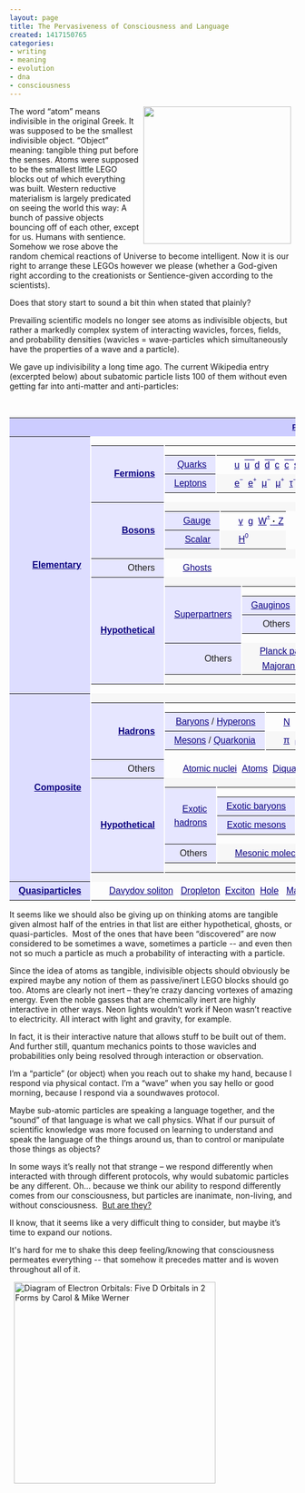 ```yaml
---
layout: page
title: The Pervasiveness of Consciousness and Language
created: 1417150765
categories:
- writing
- meaning
- evolution
- dna
- consciousness
---
```

<p><img alt="" src="http://www.artbrock.com/sites/artbrock.com/files/Conscious_Atoms.jpg" style="width: 260px; height: 242px; margin-left: 8px; margin-right: 8px; float: right;">The word “atom” means indivisible in the original Greek. It was supposed to be the smallest indivisible object. “Object” meaning: tangible thing put before the senses. Atoms were supposed to be the smallest little LEGO blocks out of which everything was built. Western reductive materialism is largely predicated on seeing the world this way: A bunch of passive objects bouncing off of each other, except for us. Humans with sentience. Somehow we rose above the random chemical reactions of Universe to become intelligent. Now it is our right to arrange these LEGOs however we please (whether a God-given right according to the creationists or Sentience-given according to the scientists).</p><p>Does that story start to sound a bit thin when stated that plainly?</p><p>Prevailing scientific models no longer see atoms as indivisible objects, but rather a markedly complex system of interacting wavicles, forces, fields, and probability densities (wavicles = wave-particles which simultaneously have the properties of a wave and a particle).</p><p>We gave up indivisibility a long time ago. The current Wikipedia entry (excerpted below) about subatomic particle lists 100 of them without even getting far into anti-matter and anti-particles:</p><p><!--break--></p><p>&nbsp;</p><table class="nowraplinks collapsible autocollapse navbox-inner" id="collapsibleTable0" style="color: inherit; font-family: sans-serif; line-height: 13.1413335800171px; text-align: center; border-spacing: 0px; background: transparent;"><tbody><tr><th class="navbox-title" colspan="2" scope="col" style="padding: 0.25em 1em; line-height: 1.5em; background: rgb(204, 204, 255);"><div style="font-size: 13.3333330154419px;"><a href="http://en.wikipedia.org/wiki/Particle_physics" style="color: rgb(11, 0, 128); white-space: nowrap; background: none;" title="Particle physics">Particles in physics</a></div></th></tr><tr><th class="navbox-group" scope="row" style="padding: 0.25em 1em; line-height: 1.5em; text-align: right; white-space: nowrap; background: rgb(221, 221, 255);"><a href="http://en.wikipedia.org/wiki/Elementary_particle" style="color: rgb(11, 0, 128); background: none;" title="Elementary particle">Elementary</a></th><td class="navbox-list navbox-odd hlist" style="line-height: 1.8em; border-color: rgb(253, 253, 253); text-align: left; border-left-width: 2px; border-left-style: solid; padding: 0px; background: transparent;"><table class="nowraplinks navbox-subgroup" style="border-spacing: 0px; background: rgb(253, 253, 253);"><tbody><tr><th class="navbox-group" scope="row" style="padding: 0.25em 1em; line-height: 1.5em; text-align: right; white-space: nowrap; background: rgb(230, 230, 255);"><a href="http://en.wikipedia.org/wiki/Fermion" style="color: rgb(11, 0, 128); background: none;" title="Fermion">Fermions</a></th><td class="navbox-list navbox-odd" style="line-height: 1.8em; border-color: rgb(253, 253, 253); border-left-width: 2px; border-left-style: solid; padding: 0px; background: transparent;"><table class="nowraplinks navbox-subgroup" style="border-spacing: 0px; background-image: initial; background-attachment: initial; background-size: initial; background-origin: initial; background-clip: initial; background-position: initial; background-repeat: initial;"><tbody><tr><th class="navbox-group" scope="row" style="padding: 0.25em 1em; line-height: 1.5em; text-align: right; white-space: nowrap; font-weight: normal; background: rgb(230, 230, 255);"><a href="http://en.wikipedia.org/wiki/Quark" style="color: rgb(11, 0, 128); background: none;" title="Quark">Quarks</a></th><td class="navbox-list navbox-odd" style="line-height: 1.8em; border-color: rgb(253, 253, 253); border-left-width: 2px; border-left-style: solid; padding: 0px; background: transparent;"><div style="padding: 0em 0.25em;"><ul style="line-height: 1.6; margin: 0px; padding-top: 0.125em; padding-bottom: 0.125em; list-style-image: url(data:image/png;base64,iVBORw0KGgoAAAANSUhEUgAAAAUAAAANAQMAAABb8jbLAAAABlBMVEX///8AUow5QSOjAAAAAXRSTlMAQObYZgAAABNJREFUCB1jYEABBQw/wLCAgQEAGpIDyT0IVcsAAAAASUVORK5CYII=);"><li style="display: inline;"><a href="http://en.wikipedia.org/wiki/Up_quark" style="color: rgb(11, 0, 128); white-space: nowrap; background: none;" title="Up quark">u</a>&nbsp;&nbsp;</li><li style="display: inline;"><span class="unicode" style="color: rgb(11, 0, 128); white-space: nowrap; background: none;"><span style="text-decoration: overline;"><a class="mw-redirect" href="http://en.wikipedia.org/wiki/Up_antiquark" style="color: rgb(11, 0, 128); white-space: nowrap; background: none;" title="Up antiquark">u</a>&nbsp;&nbsp;</span></span></li><li style="display: inline;"><a href="http://en.wikipedia.org/wiki/Down_quark" style="color: rgb(11, 0, 128); white-space: nowrap; background: none;" title="Down quark">d</a>&nbsp;&nbsp;</li><li style="display: inline;"><span class="unicode" style="color: rgb(11, 0, 128); white-space: nowrap; background: none;"><span style="text-decoration: overline;"><a class="mw-redirect" href="http://en.wikipedia.org/wiki/Down_antiquark" style="color: rgb(11, 0, 128); white-space: nowrap; background: none;" title="Down antiquark">d</a>&nbsp;&nbsp;</span></span></li><li style="display: inline;"><a href="http://en.wikipedia.org/wiki/Charm_quark" style="color: rgb(11, 0, 128); white-space: nowrap; background: none;" title="Charm quark">c</a>&nbsp;&nbsp;</li><li style="display: inline;"><span class="unicode" style="color: rgb(11, 0, 128); white-space: nowrap; background: none;"><span style="text-decoration: overline;"><a class="mw-redirect" href="http://en.wikipedia.org/wiki/Charm_antiquark" style="color: rgb(11, 0, 128); white-space: nowrap; background: none;" title="Charm antiquark">c</a>&nbsp;&nbsp;</span></span></li><li style="display: inline;"><a href="http://en.wikipedia.org/wiki/Strange_quark" style="color: rgb(11, 0, 128); white-space: nowrap; background: none;" title="Strange quark">s</a>&nbsp;&nbsp;</li><li style="display: inline;"><span class="unicode" style="color: rgb(11, 0, 128); white-space: nowrap; background: none;"><span style="text-decoration: overline;"><a class="mw-redirect" href="http://en.wikipedia.org/wiki/Strange_antiquark" style="color: rgb(11, 0, 128); white-space: nowrap; background: none;" title="Strange antiquark">s</a>&nbsp;&nbsp;</span></span></li><li style="display: inline;"><a href="http://en.wikipedia.org/wiki/Top_quark" style="color: rgb(11, 0, 128); white-space: nowrap; background: none;" title="Top quark">t</a>&nbsp;&nbsp;</li><li style="display: inline;"><span class="unicode" style="color: rgb(11, 0, 128); white-space: nowrap; background: none;"><span style="text-decoration: overline;"><a class="mw-redirect" href="http://en.wikipedia.org/wiki/Top_antiquark" style="color: rgb(11, 0, 128); white-space: nowrap; background: none;" title="Top antiquark">t</a>&nbsp;&nbsp;</span></span></li><li style="display: inline;"><a href="http://en.wikipedia.org/wiki/Bottom_quark" style="color: rgb(11, 0, 128); white-space: nowrap; background: none;" title="Bottom quark">b</a>&nbsp;&nbsp;</li><li style="display: inline;"><a class="mw-redirect" href="http://en.wikipedia.org/wiki/Bottom_antiquark" style="color: rgb(11, 0, 128); white-space: nowrap; background: none;" title="Bottom antiquark"><span class="unicode"><span style="text-decoration: overline;">b</span></span></a></li></ul></div></td></tr><tr><th class="navbox-group" scope="row" style="padding: 0.25em 1em; line-height: 1.5em; text-align: right; white-space: nowrap; font-weight: normal; background: rgb(230, 230, 255);"><a href="http://en.wikipedia.org/wiki/Lepton" style="color: rgb(11, 0, 128); background: none;" title="Lepton">Leptons</a></th><td class="navbox-list navbox-even" style="line-height: 1.8em; border-color: rgb(253, 253, 253); border-left-width: 2px; border-left-style: solid; padding: 0px; background: rgb(247, 247, 247);"><div style="padding: 0em 0.25em;"><ul style="line-height: 1.6; margin: 0px; padding-top: 0.125em; padding-bottom: 0.125em; list-style-image: url(data:image/png;base64,iVBORw0KGgoAAAANSUhEUgAAAAUAAAANAQMAAABb8jbLAAAABlBMVEX///8AUow5QSOjAAAAAXRSTlMAQObYZgAAABNJREFUCB1jYEABBQw/wLCAgQEAGpIDyT0IVcsAAAAASUVORK5CYII=);"><li style="display: inline;"><span class="unicode" style="color: rgb(11, 0, 128); white-space: nowrap; background: none;"><a href="http://en.wikipedia.org/wiki/Electron" style="color: rgb(11, 0, 128); white-space: nowrap; background: none;" title="Electron">e<span style="display: inline-block; margin-bottom: -0.3em; vertical-align: 0.8em; line-height: 1.2em; font-size: 10.6666669845581px;">−</span></a>&nbsp;&nbsp;</span></li><li style="display: inline;"><span class="unicode" style="color: rgb(11, 0, 128); white-space: nowrap; background: none;"><a href="http://en.wikipedia.org/wiki/Positron" style="color: rgb(11, 0, 128); white-space: nowrap; background: none;" title="Positron">e<span style="display: inline-block; margin-bottom: -0.3em; vertical-align: 0.8em; line-height: 1.2em; font-size: 10.6666669845581px;">+</span></a>&nbsp;&nbsp;</span></li><li style="display: inline;"><span class="unicode" style="color: rgb(11, 0, 128); white-space: nowrap; background: none;"><a href="http://en.wikipedia.org/wiki/Muon" style="color: rgb(11, 0, 128); white-space: nowrap; background: none;" title="Muon">μ<span style="display: inline-block; margin-bottom: -0.3em; vertical-align: 0.8em; line-height: 1.2em; font-size: 10.6666669845581px;">−</span></a>&nbsp;&nbsp;</span></li><li style="display: inline;"><span class="unicode" style="color: rgb(11, 0, 128); white-space: nowrap; background: none;"><a class="mw-redirect" href="http://en.wikipedia.org/wiki/Antimuon" style="color: rgb(11, 0, 128); white-space: nowrap; background: none;" title="Antimuon">μ<span style="display: inline-block; margin-bottom: -0.3em; vertical-align: 0.8em; line-height: 1.2em; font-size: 10.6666669845581px;">+</span></a>&nbsp;&nbsp;</span></li><li style="display: inline;"><span class="unicode" style="color: rgb(11, 0, 128); white-space: nowrap; background: none;"><a href="http://en.wikipedia.org/wiki/Tau_(particle)" style="color: rgb(11, 0, 128); white-space: nowrap; background: none;" title="Tau (particle)">τ<span style="display: inline-block; margin-bottom: -0.3em; vertical-align: 0.8em; line-height: 1.2em; font-size: 10.6666669845581px;">−</span></a>&nbsp;&nbsp;</span></li><li style="display: inline;"><span class="unicode" style="color: rgb(11, 0, 128); white-space: nowrap; background: none;"><a class="mw-redirect" href="http://en.wikipedia.org/wiki/Antitau" style="color: rgb(11, 0, 128); white-space: nowrap; background: none;" title="Antitau">τ<span style="display: inline-block; margin-bottom: -0.3em; vertical-align: 0.8em; line-height: 1.2em; font-size: 10.6666669845581px;">+</span></a>&nbsp;&nbsp;</span></li><li style="display: inline;"><a href="http://en.wikipedia.org/wiki/Electron_neutrino" style="color: rgb(11, 0, 128); white-space: nowrap; background: none;" title="Electron neutrino"><span class="unicode">ν &nbsp;<span style="display: inline-block; margin-bottom: -0.3em; vertical-align: -0.4em; line-height: 1.2em; font-size: 10.6666669845581px;">e</span></span></a></li><li style="display: inline;"><a class="mw-redirect" href="http://en.wikipedia.org/wiki/Antineutrino" style="color: rgb(11, 0, 128); white-space: nowrap; background: none;" title="Antineutrino"><span class="unicode"><span style="text-decoration: overline;">ν</span><span style="display: inline-block; margin-bottom: -0.3em; vertical-align: -0.4em; line-height: 1.2em; font-size: 10.6666669845581px;">&nbsp; e</span></span></a></li><li style="display: inline;"><a href="http://en.wikipedia.org/wiki/Muon_neutrino" style="color: rgb(11, 0, 128); white-space: nowrap; background: none;" title="Muon neutrino"><span class="unicode">ν<span style="display: inline-block; margin-bottom: -0.3em; vertical-align: -0.4em; line-height: 1.2em; font-size: 10.6666669845581px;">&nbsp; μ</span></span></a></li><li style="display: inline;"><a class="mw-redirect" href="http://en.wikipedia.org/wiki/Antineutrino" style="color: rgb(11, 0, 128); white-space: nowrap; background: none;" title="Antineutrino"><span class="unicode"><span style="text-decoration: overline;">ν</span><span style="display: inline-block; margin-bottom: -0.3em; vertical-align: -0.4em; line-height: 1.2em; font-size: 10.6666669845581px;">&nbsp; μ</span></span></a></li><li style="display: inline;"><a href="http://en.wikipedia.org/wiki/Tau_neutrino" style="color: rgb(11, 0, 128); white-space: nowrap; background: none;" title="Tau neutrino"><span class="unicode">ν<span style="display: inline-block; margin-bottom: -0.3em; vertical-align: -0.4em; line-height: 1.2em; font-size: 10.6666669845581px;">&nbsp; τ</span></span></a></li><li style="display: inline;"><a class="mw-redirect" href="http://en.wikipedia.org/wiki/Antineutrino" style="color: rgb(11, 0, 128); white-space: nowrap; background: none;" title="Antineutrino"><span class="unicode"><span style="text-decoration: overline;">ν</span><span style="display: inline-block; margin-bottom: -0.3em; vertical-align: -0.4em; line-height: 1.2em; font-size: 10.6666669845581px;">&nbsp; τ</span></span></a></li></ul></div></td></tr></tbody></table></td></tr><tr><th class="navbox-group" scope="row" style="padding: 0.25em 1em; line-height: 1.5em; text-align: right; white-space: nowrap; background: rgb(230, 230, 255);"><a href="http://en.wikipedia.org/wiki/Boson" style="color: rgb(11, 0, 128); background: none;" title="Boson">Bosons</a></th><td class="navbox-list navbox-even" style="line-height: 1.8em; border-color: rgb(253, 253, 253); border-left-width: 2px; border-left-style: solid; padding: 0px; background: rgb(247, 247, 247);"><table class="nowraplinks navbox-subgroup" style="border-spacing: 0px; background: rgb(253, 253, 253);"><tbody><tr><th class="navbox-group" scope="row" style="padding: 0.25em 1em; line-height: 1.5em; text-align: right; white-space: nowrap; width: 4em; font-weight: normal; background: rgb(230, 230, 255);"><a href="http://en.wikipedia.org/wiki/Gauge_boson" style="color: rgb(11, 0, 128); background: none;" title="Gauge boson">Gauge</a></th><td class="navbox-list navbox-odd" style="line-height: 1.8em; border-color: rgb(253, 253, 253); border-left-width: 2px; border-left-style: solid; padding: 0px; background: transparent;"><div style="padding: 0em 0.25em;"><ul style="line-height: 1.6; margin: 0px; padding-top: 0.125em; padding-bottom: 0.125em; list-style-image: url(data:image/png;base64,iVBORw0KGgoAAAANSUhEUgAAAAUAAAANAQMAAABb8jbLAAAABlBMVEX///8AUow5QSOjAAAAAXRSTlMAQObYZgAAABNJREFUCB1jYEABBQw/wLCAgQEAGpIDyT0IVcsAAAAASUVORK5CYII=);"><li style="display: inline;"><a href="http://en.wikipedia.org/wiki/Photon" style="color: rgb(11, 0, 128); white-space: nowrap; background: none;" title="Photon">γ</a>&nbsp;&nbsp;</li><li style="display: inline;"><a href="http://en.wikipedia.org/wiki/Gluon" style="color: rgb(11, 0, 128); white-space: nowrap; background: none;" title="Gluon">g</a>&nbsp;&nbsp;</li><li style="display: inline;"><a href="http://en.wikipedia.org/wiki/W_and_Z_bosons" style="color: rgb(11, 0, 128); white-space: nowrap; background: none;" title="W and Z bosons"><span class="unicode">W<span style="display: inline-block; margin-bottom: -0.3em; vertical-align: 0.8em; line-height: 1.2em; font-size: 10.6666669845581px;">±</span></span>&nbsp;<b style="color: black;">·</b>&nbsp;<span class="unicode">Z</span></a></li></ul></div></td></tr><tr><th class="navbox-group" scope="row" style="padding: 0.25em 1em; line-height: 1.5em; text-align: right; white-space: nowrap; width: 4em; font-weight: normal; background: rgb(230, 230, 255);"><a href="http://en.wikipedia.org/wiki/Scalar_boson" style="color: rgb(11, 0, 128); background: none;" title="Scalar boson">Scalar</a></th><td class="navbox-list navbox-even" style="line-height: 1.8em; border-color: rgb(253, 253, 253); border-left-width: 2px; border-left-style: solid; padding: 0px; background: rgb(247, 247, 247);"><div style="padding: 0em 0.25em;"><ul style="line-height: 1.6; margin: 0px; padding-top: 0.125em; padding-bottom: 0.125em; list-style-image: url(data:image/png;base64,iVBORw0KGgoAAAANSUhEUgAAAAUAAAANAQMAAABb8jbLAAAABlBMVEX///8AUow5QSOjAAAAAXRSTlMAQObYZgAAABNJREFUCB1jYEABBQw/wLCAgQEAGpIDyT0IVcsAAAAASUVORK5CYII=);"><li style="display: inline;"><a href="http://en.wikipedia.org/wiki/Higgs_boson" style="color: rgb(11, 0, 128); white-space: nowrap; background: none;" title="Higgs boson"><span class="unicode">H<span style="display: inline-block; margin-bottom: -0.3em; vertical-align: 0.8em; line-height: 1.2em; font-size: 10.6666669845581px;">0</span></span></a></li></ul></div></td></tr></tbody></table></td></tr><tr><th class="navbox-group" scope="row" style="padding: 0.25em 1em; line-height: 1.5em; text-align: right; white-space: nowrap; font-weight: normal; background: rgb(230, 230, 255);">Others</th><td class="navbox-list navbox-odd" style="line-height: 1.8em; border-color: rgb(253, 253, 253); border-left-width: 2px; border-left-style: solid; padding: 0px; background: transparent;"><div style="padding: 0em 0.25em;"><ul style="line-height: 1.6; margin: 0px; padding-top: 0.125em; padding-bottom: 0.125em; list-style-image: url(data:image/png;base64,iVBORw0KGgoAAAANSUhEUgAAAAUAAAANAQMAAABb8jbLAAAABlBMVEX///8AUow5QSOjAAAAAXRSTlMAQObYZgAAABNJREFUCB1jYEABBQw/wLCAgQEAGpIDyT0IVcsAAAAASUVORK5CYII=);"><li style="display: inline;"><a href="http://en.wikipedia.org/wiki/Faddeev%E2%80%93Popov_ghost" style="color: rgb(11, 0, 128); white-space: nowrap; background: none;" title="Faddeev–Popov ghost">Ghosts</a></li></ul></div></td></tr><tr><th class="navbox-group" scope="row" style="padding: 0.25em 1em; line-height: 1.5em; text-align: right; white-space: nowrap; background: rgb(230, 230, 255);"><a class="mw-redirect" href="http://en.wikipedia.org/wiki/Hypothetical_particles" style="color: rgb(11, 0, 128); background: none;" title="Hypothetical particles">Hypothetical</a></th><td class="navbox-list navbox-even" style="line-height: 1.8em; border-color: rgb(253, 253, 253); border-left-width: 2px; border-left-style: solid; padding: 0px; background: rgb(247, 247, 247);"><table class="nowraplinks navbox-subgroup" style="border-spacing: 0px; background: rgb(253, 253, 253);"><tbody><tr><th class="navbox-group" scope="row" style="padding: 0.25em 1em; line-height: 1.5em; text-align: right; white-space: nowrap; font-weight: normal; background: rgb(230, 230, 255);"><a href="http://en.wikipedia.org/wiki/Superpartner" style="color: rgb(11, 0, 128); background: none;" title="Superpartner">Superpartners</a></th><td class="navbox-list navbox-odd" style="line-height: 1.8em; border-color: rgb(253, 253, 253); border-left-width: 2px; border-left-style: solid; padding: 0px; background: transparent;"><table class="nowraplinks navbox-subgroup" style="border-spacing: 0px; background-image: initial; background-attachment: initial; background-size: initial; background-origin: initial; background-clip: initial; background-position: initial; background-repeat: initial;"><tbody><tr><th class="navbox-group" scope="row" style="padding: 0.25em 1em; line-height: 1.5em; text-align: right; white-space: nowrap; font-weight: normal; background: rgb(230, 230, 255);"><a href="http://en.wikipedia.org/wiki/Gaugino" style="color: rgb(11, 0, 128); background: none;" title="Gaugino">Gauginos</a></th><td class="navbox-list navbox-even" style="line-height: 1.8em; border-color: rgb(253, 253, 253); border-left-width: 2px; border-left-style: solid; padding: 0px; background: rgb(247, 247, 247);"><div style="padding: 0em 0.25em;"><ul style="line-height: 1.6; margin: 0px; padding-top: 0.125em; padding-bottom: 0.125em; list-style-image: url(data:image/png;base64,iVBORw0KGgoAAAANSUhEUgAAAAUAAAANAQMAAABb8jbLAAAABlBMVEX///8AUow5QSOjAAAAAXRSTlMAQObYZgAAABNJREFUCB1jYEABBQw/wLCAgQEAGpIDyT0IVcsAAAAASUVORK5CYII=);"><li style="display: inline;"><a href="http://en.wikipedia.org/wiki/Gluino" style="color: rgb(11, 0, 128); white-space: nowrap; background: none;" title="Gluino">Gluino</a>&nbsp; &nbsp;&nbsp;</li><li style="display: inline;"><a href="http://en.wikipedia.org/wiki/Gravitino" style="color: rgb(11, 0, 128); white-space: nowrap; background: none;" title="Gravitino">Gravitino</a></li></ul></div></td></tr><tr><th class="navbox-group" scope="row" style="padding: 0.25em 1em; line-height: 1.5em; text-align: right; white-space: nowrap; font-weight: normal; background: rgb(230, 230, 255);">Others</th><td class="navbox-list navbox-odd" style="line-height: 1.8em; border-color: rgb(253, 253, 253); border-left-width: 2px; border-left-style: solid; padding: 0px; background: transparent;"><div style="padding: 0em 0.25em;"><ul style="line-height: 1.6; margin: 0px; padding-top: 0.125em; padding-bottom: 0.125em; list-style-image: url(data:image/png;base64,iVBORw0KGgoAAAANSUhEUgAAAAUAAAANAQMAAABb8jbLAAAABlBMVEX///8AUow5QSOjAAAAAXRSTlMAQObYZgAAABNJREFUCB1jYEABBQw/wLCAgQEAGpIDyT0IVcsAAAAASUVORK5CYII=);"><li style="display: inline;"><a href="http://en.wikipedia.org/wiki/Higgsino" style="color: rgb(11, 0, 128); white-space: nowrap; background: none;" title="Higgsino">Higgsino</a>&nbsp; &nbsp;</li><li style="display: inline;"><a href="http://en.wikipedia.org/wiki/Neutralino" style="color: rgb(11, 0, 128); white-space: nowrap; background: none;" title="Neutralino">Neutralino</a>&nbsp; &nbsp;</li><li style="display: inline;"><a href="http://en.wikipedia.org/wiki/Chargino" style="color: rgb(11, 0, 128); white-space: nowrap; background: none;" title="Chargino">Chargino</a>&nbsp; &nbsp;</li><li style="display: inline;"><a href="http://en.wikipedia.org/wiki/Axino" style="color: rgb(11, 0, 128); white-space: nowrap; background: none;" title="Axino">Axino</a>&nbsp; &nbsp;</li><li style="display: inline;"><a href="http://en.wikipedia.org/wiki/Sfermion" style="color: rgb(11, 0, 128); white-space: nowrap; background: none;" title="Sfermion">Sfermion</a>&nbsp;(<a href="http://en.wikipedia.org/wiki/Stop_squark" style="color: rgb(11, 0, 128); white-space: nowrap; background: none;" title="Stop squark">Stop squark</a>)</li></ul></div></td></tr></tbody></table></td></tr><tr><th class="navbox-group" scope="row" style="padding: 0.25em 1em; line-height: 1.5em; text-align: right; white-space: nowrap; font-weight: normal; background: rgb(230, 230, 255);">Others</th><td class="navbox-list navbox-even" style="line-height: 1.8em; border-color: rgb(253, 253, 253); border-left-width: 2px; border-left-style: solid; padding: 0px; background: rgb(247, 247, 247);"><div style="padding: 0em 0.25em;"><ul style="line-height: 1.6; margin: 0px; padding-top: 0.125em; padding-bottom: 0.125em; list-style-image: url(data:image/png;base64,iVBORw0KGgoAAAANSUhEUgAAAAUAAAANAQMAAABb8jbLAAAABlBMVEX///8AUow5QSOjAAAAAXRSTlMAQObYZgAAABNJREFUCB1jYEABBQw/wLCAgQEAGpIDyT0IVcsAAAAASUVORK5CYII=);"><li style="display: inline;"><a href="http://en.wikipedia.org/wiki/Planck_particle" style="color: rgb(11, 0, 128); white-space: nowrap; background: none;" title="Planck particle">Planck particle</a>&nbsp;&nbsp;</li><li style="display: inline;"><a href="http://en.wikipedia.org/wiki/Axion" style="color: rgb(11, 0, 128); white-space: nowrap; background: none;" title="Axion"><font color="#0b0080"><span style="white-space: nowrap; background-attachment: initial; background-size: initial; background-origin: initial; background-clip: initial; background-position: initial; background-repeat: initial;">A</span></font><sup style="color: rgb(11, 0, 128); white-space: nowrap; line-height: 1; font-size: 10px; background: none;">0</sup></a>&nbsp;&nbsp;</li><li style="display: inline;"><a href="http://en.wikipedia.org/wiki/Dilaton" style="color: rgb(11, 0, 128); white-space: nowrap; background: none;" title="Dilaton">Dilaton</a>&nbsp;&nbsp;</li><li style="display: inline;"><a href="http://en.wikipedia.org/wiki/Graviton" style="color: rgb(11, 0, 128); white-space: nowrap; background: none;" title="Graviton">G</a>&nbsp;&nbsp;</li><li style="display: inline;"><a href="http://en.wikipedia.org/wiki/Majoron" style="color: rgb(11, 0, 128); white-space: nowrap; background: none;" title="Majoron">J</a>&nbsp; &nbsp;</li><li style="display: inline;"><a href="http://en.wikipedia.org/wiki/Majorana_fermion" style="color: rgb(11, 0, 128); white-space: nowrap; background: none;" title="Majorana fermion">Majorana fermion</a>&nbsp;&nbsp;</li><li style="display: inline;"><a href="http://en.wikipedia.org/wiki/Magnetic_monopole" style="color: rgb(11, 0, 128); white-space: nowrap; background: none;" title="Magnetic monopole">m</a>&nbsp;&nbsp;</li><li style="display: inline;"><a href="http://en.wikipedia.org/wiki/Tachyon" style="color: rgb(11, 0, 128); white-space: nowrap; background: none;" title="Tachyon">Tachyon</a>&nbsp;&nbsp;</li><li style="display: inline;"><a href="http://en.wikipedia.org/wiki/Leptoquark" style="color: rgb(11, 0, 128); white-space: nowrap; background: none;" title="Leptoquark">Leptoquark</a>&nbsp;&nbsp;</li><li style="display: inline;"><a href="http://en.wikipedia.org/wiki/X_and_Y_bosons" style="color: rgb(11, 0, 128); white-space: nowrap; background: none;" title="X and Y bosons">X</a>&nbsp;&nbsp;</li><li style="display: inline;"><a href="http://en.wikipedia.org/wiki/X_and_Y_bosons" style="color: rgb(11, 0, 128); white-space: nowrap; background: none;" title="X and Y bosons">Y</a>&nbsp;&nbsp;</li><li style="display: inline;"><a href="http://en.wikipedia.org/wiki/W%E2%80%B2_and_Z%E2%80%B2_bosons" style="color: rgb(11, 0, 128); white-space: nowrap; background: none;" title="W′ and Z′ bosons">W'</a>&nbsp;&nbsp;</li><li style="display: inline;"><a href="http://en.wikipedia.org/wiki/W%E2%80%B2_and_Z%E2%80%B2_bosons" style="color: rgb(11, 0, 128); white-space: nowrap; background: none;" title="W′ and Z′ bosons">Z'</a>&nbsp;&nbsp;</li><li style="display: inline;"><a href="http://en.wikipedia.org/wiki/Sterile_neutrino" style="color: rgb(11, 0, 128); white-space: nowrap; background: none;" title="Sterile neutrino">Sterile neutrino</a></li></ul></div></td></tr></tbody></table></td></tr></tbody></table></td></tr><tr><th class="navbox-group" scope="row" style="padding: 0.25em 1em; line-height: 1.5em; text-align: right; white-space: nowrap; background: rgb(221, 221, 255);"><a href="http://en.wikipedia.org/wiki/Bound_state" style="color: rgb(11, 0, 128); background: none;" title="Bound state">Composite</a></th><td class="navbox-list navbox-even hlist" style="line-height: 1.8em; border-color: rgb(253, 253, 253); text-align: left; border-left-width: 2px; border-left-style: solid; padding: 0px; background: rgb(247, 247, 247);"><table class="nowraplinks navbox-subgroup" style="border-spacing: 0px; background: rgb(253, 253, 253);"><tbody><tr><th class="navbox-group" scope="row" style="padding: 0.25em 1em; line-height: 1.5em; text-align: right; white-space: nowrap; background: rgb(230, 230, 255);"><a href="http://en.wikipedia.org/wiki/Hadron" style="color: rgb(11, 0, 128); background: none;" title="Hadron">Hadrons</a></th><td class="navbox-list navbox-odd" style="line-height: 1.8em; border-color: rgb(253, 253, 253); border-left-width: 2px; border-left-style: solid; padding: 0px; background: transparent;"><table class="nowraplinks navbox-subgroup" style="border-spacing: 0px; background-image: initial; background-attachment: initial; background-size: initial; background-origin: initial; background-clip: initial; background-position: initial; background-repeat: initial;"><tbody><tr><th class="navbox-group" scope="row" style="padding: 0.25em 1em; line-height: 1.5em; text-align: right; white-space: nowrap; font-weight: normal; background: rgb(230, 230, 255);"><a href="http://en.wikipedia.org/wiki/Baryon" style="color: rgb(11, 0, 128); background: none;" title="Baryon">Baryons</a>&nbsp;/&nbsp;<a href="http://en.wikipedia.org/wiki/Hyperon" style="color: rgb(11, 0, 128); background: none;" title="Hyperon">Hyperons</a></th><td class="navbox-list navbox-odd" style="line-height: 1.8em; border-color: rgb(253, 253, 253); border-left-width: 2px; border-left-style: solid; padding: 0px; background: transparent;"><div style="padding: 0em 0.25em;"><ul style="line-height: 1.6; margin: 0px; padding-top: 0.125em; padding-bottom: 0.125em; list-style-image: url(data:image/png;base64,iVBORw0KGgoAAAANSUhEUgAAAAUAAAANAQMAAABb8jbLAAAABlBMVEX///8AUow5QSOjAAAAAXRSTlMAQObYZgAAABNJREFUCB1jYEABBQw/wLCAgQEAGpIDyT0IVcsAAAAASUVORK5CYII=);"><li style="display: inline;"><span class="unicode" style="color: rgb(11, 0, 128); white-space: nowrap; background: none;"><a href="http://en.wikipedia.org/wiki/Nucleon" style="color: rgb(11, 0, 128); white-space: nowrap; background: none;" title="Nucleon">N</a>&nbsp;&nbsp;</span><ul style="line-height: 1.6; list-style-type: disc; margin: 0px; padding-top: 0.125em; padding-bottom: 0.125em; list-style-image: url(data:image/png;base64,iVBORw0KGgoAAAANSUhEUgAAAAUAAAANAQMAAABb8jbLAAAABlBMVEX///8AUow5QSOjAAAAAXRSTlMAQObYZgAAABNJREFUCB1jYEABBQw/wLCAgQEAGpIDyT0IVcsAAAAASUVORK5CYII=); display: inline;"><li style="display: inline;"><span class="unicode" style="color: rgb(11, 0, 128); white-space: nowrap; background: none;"><a href="http://en.wikipedia.org/wiki/Proton" style="color: rgb(11, 0, 128); white-space: nowrap; background: none;" title="Proton">p</a>&nbsp;&nbsp;</span></li><li style="display: inline;"><span class="unicode" style="color: rgb(11, 0, 128); white-space: nowrap; background: none;"><a href="http://en.wikipedia.org/wiki/Neutron" style="color: rgb(11, 0, 128); white-space: nowrap; background: none;" title="Neutron">n</a>&nbsp;&nbsp;</span></li></ul></li><li style="display: inline;"><a href="http://en.wikipedia.org/wiki/Delta_baryon" style="color: rgb(11, 0, 128); white-space: nowrap; background: none;" title="Delta baryon">Δ</a>&nbsp;&nbsp;</li><li style="display: inline;"><a href="http://en.wikipedia.org/wiki/Lambda_baryon" style="color: rgb(11, 0, 128); white-space: nowrap; background: none;" title="Lambda baryon">Λ</a>&nbsp;&nbsp;</li><li style="display: inline;"><a href="http://en.wikipedia.org/wiki/Sigma_baryon" style="color: rgb(11, 0, 128); white-space: nowrap; background: none;" title="Sigma baryon">Σ</a>&nbsp;&nbsp;</li><li style="display: inline;"><a href="http://en.wikipedia.org/wiki/Xi_baryon" style="color: rgb(11, 0, 128); white-space: nowrap; background: none;" title="Xi baryon">Ξ</a>&nbsp;&nbsp;</li><li style="display: inline;"><a href="http://en.wikipedia.org/wiki/Omega_baryon" style="color: rgb(11, 0, 128); white-space: nowrap; background: none;" title="Omega baryon">Ω</a></li></ul></div></td></tr><tr><th class="navbox-group" scope="row" style="padding: 0.25em 1em; line-height: 1.5em; text-align: right; white-space: nowrap; font-weight: normal; background: rgb(230, 230, 255);"><a href="http://en.wikipedia.org/wiki/Meson" style="color: rgb(11, 0, 128); background: none;" title="Meson">Mesons</a>&nbsp;/&nbsp;<a href="http://en.wikipedia.org/wiki/Quarkonium" style="color: rgb(11, 0, 128); background: none;" title="Quarkonium">Quarkonia</a></th><td class="navbox-list navbox-even" style="line-height: 1.8em; border-color: rgb(253, 253, 253); border-left-width: 2px; border-left-style: solid; padding: 0px; background: rgb(247, 247, 247);"><div style="padding: 0em 0.25em;"><ul style="line-height: 1.6; margin: 0px; padding-top: 0.125em; padding-bottom: 0.125em; list-style-image: url(data:image/png;base64,iVBORw0KGgoAAAANSUhEUgAAAAUAAAANAQMAAABb8jbLAAAABlBMVEX///8AUow5QSOjAAAAAXRSTlMAQObYZgAAABNJREFUCB1jYEABBQw/wLCAgQEAGpIDyT0IVcsAAAAASUVORK5CYII=);"><li style="display: inline;"><a href="http://en.wikipedia.org/wiki/Pion" style="color: rgb(11, 0, 128); white-space: nowrap; background: none;" title="Pion">π</a>&nbsp;&nbsp;</li><li style="display: inline;"><a href="http://en.wikipedia.org/wiki/Rho_meson" style="color: rgb(11, 0, 128); white-space: nowrap; background: none;" title="Rho meson">ρ</a>&nbsp;&nbsp;</li><li style="display: inline;"><a href="http://en.wikipedia.org/wiki/Eta_meson" style="color: rgb(11, 0, 128); white-space: nowrap; background: none;" title="Eta meson">η</a>&nbsp;&nbsp;</li><li style="display: inline;"><a class="mw-redirect" href="http://en.wikipedia.org/wiki/Eta_prime_meson" style="color: rgb(11, 0, 128); white-space: nowrap; background: none;" title="Eta prime meson">η′</a>&nbsp;&nbsp;</li><li style="display: inline;"><a href="http://en.wikipedia.org/wiki/Phi_meson" style="color: rgb(11, 0, 128); white-space: nowrap; background: none;" title="Phi meson">φ</a>&nbsp;&nbsp;</li><li style="display: inline;"><a class="mw-redirect" href="http://en.wikipedia.org/wiki/Omega_meson" style="color: rgb(11, 0, 128); white-space: nowrap; background: none;" title="Omega meson">ω</a>&nbsp;&nbsp;</li><li style="display: inline;"><a href="http://en.wikipedia.org/wiki/J/psi_meson" style="color: rgb(11, 0, 128); white-space: nowrap; background: none;" title="J/psi meson">J/ψ</a>&nbsp;&nbsp;</li><li style="display: inline;"><a href="http://en.wikipedia.org/wiki/Upsilon_meson" style="color: rgb(11, 0, 128); white-space: nowrap; background: none;" title="Upsilon meson">ϒ</a>&nbsp;&nbsp;</li><li style="display: inline;"><a href="http://en.wikipedia.org/wiki/Theta_meson" style="color: rgb(11, 0, 128); white-space: nowrap; background: none;" title="Theta meson">θ</a>&nbsp;&nbsp;</li><li style="display: inline;"><a href="http://en.wikipedia.org/wiki/Kaon" style="color: rgb(11, 0, 128); white-space: nowrap; background: none;" title="Kaon">K</a>&nbsp;&nbsp;</li><li style="display: inline;"><a href="http://en.wikipedia.org/wiki/B_meson" style="color: rgb(11, 0, 128); white-space: nowrap; background: none;" title="B meson">B</a>&nbsp;&nbsp;</li><li style="display: inline;"><a href="http://en.wikipedia.org/wiki/D_meson" style="color: rgb(11, 0, 128); white-space: nowrap; background: none;" title="D meson">D</a>&nbsp;&nbsp;</li><li style="display: inline;"><a href="http://en.wikipedia.org/wiki/T_meson" style="color: rgb(11, 0, 128); white-space: nowrap; background: none;" title="T meson">T</a></li></ul></div></td></tr></tbody></table></td></tr><tr><th class="navbox-group" scope="row" style="padding: 0.25em 1em; line-height: 1.5em; text-align: right; white-space: nowrap; font-weight: normal; background: rgb(230, 230, 255);">Others</th><td class="navbox-list navbox-odd" style="line-height: 1.8em; border-color: rgb(253, 253, 253); border-left-width: 2px; border-left-style: solid; padding: 0px; background: transparent;"><div style="padding: 0em 0.25em;"><ul style="line-height: 1.6; margin: 0px; padding-top: 0.125em; padding-bottom: 0.125em; list-style-image: url(data:image/png;base64,iVBORw0KGgoAAAANSUhEUgAAAAUAAAANAQMAAABb8jbLAAAABlBMVEX///8AUow5QSOjAAAAAXRSTlMAQObYZgAAABNJREFUCB1jYEABBQw/wLCAgQEAGpIDyT0IVcsAAAAASUVORK5CYII=);"><li style="display: inline;"><a href="http://en.wikipedia.org/wiki/Atomic_nucleus" style="color: rgb(11, 0, 128); white-space: nowrap; background: none;" title="Atomic nucleus">Atomic nuclei</a>&nbsp;&nbsp;</li><li style="display: inline;"><a href="http://en.wikipedia.org/wiki/Atom" style="color: rgb(11, 0, 128); white-space: nowrap; background: none;" title="Atom">Atoms</a>&nbsp;&nbsp;</li><li style="display: inline;"><a href="http://en.wikipedia.org/wiki/Diquark" style="color: rgb(11, 0, 128); white-space: nowrap; background: none;" title="Diquark">Diquarks</a>&nbsp;&nbsp;</li><li style="display: inline;"><a href="http://en.wikipedia.org/wiki/Exotic_atom" style="color: rgb(11, 0, 128); white-space: nowrap; background: none;" title="Exotic atom">Exotic atoms</a>&nbsp;(<ul style="line-height: 1.6; list-style-type: disc; margin: 0px; padding-top: 0.125em; padding-bottom: 0.125em; list-style-image: url(data:image/png;base64,iVBORw0KGgoAAAANSUhEUgAAAAUAAAANAQMAAABb8jbLAAAABlBMVEX///8AUow5QSOjAAAAAXRSTlMAQObYZgAAABNJREFUCB1jYEABBQw/wLCAgQEAGpIDyT0IVcsAAAAASUVORK5CYII=); display: inline;"><li style="display: inline;"><a href="http://en.wikipedia.org/wiki/Positronium" style="color: rgb(11, 0, 128); white-space: nowrap; background: none;" title="Positronium">Positronium</a>&nbsp;&nbsp;</li><li style="display: inline;"><a href="http://en.wikipedia.org/wiki/Muonium" style="color: rgb(11, 0, 128); white-space: nowrap; background: none;" title="Muonium">Muonium</a>&nbsp;&nbsp;</li><li style="display: inline;"><a class="mw-redirect" href="http://en.wikipedia.org/wiki/Tauonium" style="color: rgb(11, 0, 128); white-space: nowrap; background: none;" title="Tauonium">Tauonium</a></li><li style="display: inline;"><a href="http://en.wikipedia.org/wiki/Onium" style="color: rgb(11, 0, 128); white-space: nowrap; background: none;" title="Onium">Onia</a>)&nbsp;&nbsp;</li></ul></li><li style="display: inline;"><a href="http://en.wikipedia.org/wiki/Superatom" style="color: rgb(11, 0, 128); white-space: nowrap; background: none;" title="Superatom">Superatoms</a>&nbsp;&nbsp;</li><li style="display: inline;"><a href="http://en.wikipedia.org/wiki/Molecule" style="color: rgb(11, 0, 128); white-space: nowrap; background: none;" title="Molecule">Molecules</a></li></ul></div></td></tr><tr><th class="navbox-group" scope="row" style="padding: 0.25em 1em; line-height: 1.5em; text-align: right; white-space: nowrap; background: rgb(230, 230, 255);"><a href="http://en.wikipedia.org/wiki/Category:Hypothetical_composite_particles" style="color: rgb(11, 0, 128); background: none;" title="Category:Hypothetical composite particles">Hypothetical</a></th><td class="navbox-list navbox-even" style="line-height: 1.8em; border-color: rgb(253, 253, 253); border-left-width: 2px; border-left-style: solid; padding: 0px; background: rgb(247, 247, 247);"><table class="nowraplinks navbox-subgroup" style="border-spacing: 0px; background: rgb(253, 253, 253);"><tbody><tr><th class="navbox-group" scope="row" style="padding: 0.25em 1em; line-height: 1.5em; text-align: right; white-space: nowrap; font-weight: normal; background: rgb(230, 230, 255);"><a href="http://en.wikipedia.org/wiki/Exotic_hadron" style="color: rgb(11, 0, 128); background: none;" title="Exotic hadron">Exotic<br>hadrons</a></th><td class="navbox-list navbox-odd" style="line-height: 1.8em; border-color: rgb(253, 253, 253); border-left-width: 2px; border-left-style: solid; padding: 0px; background: transparent;"><table class="nowraplinks navbox-subgroup" style="border-spacing: 0px; background-image: initial; background-attachment: initial; background-size: initial; background-origin: initial; background-clip: initial; background-position: initial; background-repeat: initial;"><tbody><tr><th class="navbox-group" scope="row" style="padding: 0.25em 1em; line-height: 1.5em; text-align: right; white-space: nowrap; font-weight: normal; background: rgb(230, 230, 255);"><a href="http://en.wikipedia.org/wiki/Exotic_baryon" style="color: rgb(11, 0, 128); background: none;" title="Exotic baryon">Exotic baryons</a></th><td class="navbox-list navbox-even" style="line-height: 1.8em; border-color: rgb(253, 253, 253); border-left-width: 2px; border-left-style: solid; padding: 0px; background: rgb(247, 247, 247);"><div style="padding: 0em 0.25em;"><ul style="line-height: 1.6; margin: 0px; padding-top: 0.125em; padding-bottom: 0.125em; list-style-image: url(data:image/png;base64,iVBORw0KGgoAAAANSUhEUgAAAAUAAAANAQMAAABb8jbLAAAABlBMVEX///8AUow5QSOjAAAAAXRSTlMAQObYZgAAABNJREFUCB1jYEABBQw/wLCAgQEAGpIDyT0IVcsAAAAASUVORK5CYII=);"><li style="display: inline;"><a href="http://en.wikipedia.org/wiki/Dibaryon" style="color: rgb(11, 0, 128); white-space: nowrap; background: none;" title="Dibaryon">Dibaryon</a>&nbsp;&nbsp;</li><li style="display: inline;"><a href="http://en.wikipedia.org/wiki/Pentaquark" style="color: rgb(11, 0, 128); white-space: nowrap; background: none;" title="Pentaquark">Pentaquark</a>&nbsp;&nbsp;</li><li style="display: inline;"><a href="http://en.wikipedia.org/wiki/Skyrmion" style="color: rgb(11, 0, 128); white-space: nowrap; background: none;" title="Skyrmion">Skyrmion</a></li></ul></div></td></tr><tr><th class="navbox-group" scope="row" style="padding: 0.25em 1em; line-height: 1.5em; text-align: right; white-space: nowrap; font-weight: normal; background: rgb(230, 230, 255);"><a href="http://en.wikipedia.org/wiki/Exotic_meson" style="color: rgb(11, 0, 128); background: none;" title="Exotic meson">Exotic mesons</a></th><td class="navbox-list navbox-odd" style="line-height: 1.8em; border-color: rgb(253, 253, 253); border-left-width: 2px; border-left-style: solid; padding: 0px; background: transparent;"><div style="padding: 0em 0.25em;"><ul style="line-height: 1.6; margin: 0px; padding-top: 0.125em; padding-bottom: 0.125em; list-style-image: url(data:image/png;base64,iVBORw0KGgoAAAANSUhEUgAAAAUAAAANAQMAAABb8jbLAAAABlBMVEX///8AUow5QSOjAAAAAXRSTlMAQObYZgAAABNJREFUCB1jYEABBQw/wLCAgQEAGpIDyT0IVcsAAAAASUVORK5CYII=);"><li style="display: inline;"><a href="http://en.wikipedia.org/wiki/Glueball" style="color: rgb(11, 0, 128); white-space: nowrap; background: none;" title="Glueball">Glueball</a>&nbsp;&nbsp;</li><li style="display: inline;"><a href="http://en.wikipedia.org/wiki/Tetraquark" style="color: rgb(11, 0, 128); white-space: nowrap; background: none;" title="Tetraquark">Tetraquark</a></li></ul></div></td></tr></tbody></table></td></tr><tr><th class="navbox-group" scope="row" style="padding: 0.25em 1em; line-height: 1.5em; text-align: right; white-space: nowrap; font-weight: normal; background: rgb(230, 230, 255);">Others</th><td class="navbox-list navbox-even" style="line-height: 1.8em; border-color: rgb(253, 253, 253); border-left-width: 2px; border-left-style: solid; padding: 0px; background: rgb(247, 247, 247);"><div style="padding: 0em 0.25em;"><ul style="line-height: 1.6; margin: 0px; padding-top: 0.125em; padding-bottom: 0.125em; list-style-image: url(data:image/png;base64,iVBORw0KGgoAAAANSUhEUgAAAAUAAAANAQMAAABb8jbLAAAABlBMVEX///8AUow5QSOjAAAAAXRSTlMAQObYZgAAABNJREFUCB1jYEABBQw/wLCAgQEAGpIDyT0IVcsAAAAASUVORK5CYII=);"><li style="display: inline;"><a href="http://en.wikipedia.org/wiki/Mesonic_molecule" style="color: rgb(11, 0, 128); white-space: nowrap; background: none;" title="Mesonic molecule">Mesonic molecule</a>&nbsp;&nbsp;</li><li style="display: inline;"><a href="http://en.wikipedia.org/wiki/Pomeron" style="color: rgb(11, 0, 128); white-space: nowrap; background: none;" title="Pomeron">Pomeron</a></li></ul></div></td></tr></tbody></table></td></tr></tbody></table></td></tr><tr><th class="navbox-group" scope="row" style="padding: 0.25em 1em; line-height: 1.5em; text-align: right; white-space: nowrap; background: rgb(221, 221, 255);"><a href="http://en.wikipedia.org/wiki/Quasiparticle" style="color: rgb(11, 0, 128); background: none;" title="Quasiparticle">Quasiparticles</a></th><td class="navbox-list navbox-odd hlist" style="line-height: 1.8em; border-color: rgb(253, 253, 253); text-align: left; border-left-width: 2px; border-left-style: solid; padding: 0px; background: transparent;"><div style="padding: 0em 0.25em;"><ul style="line-height: 1.6; margin: 0px; padding-top: 0.125em; padding-bottom: 0.125em; list-style-image: url(data:image/png;base64,iVBORw0KGgoAAAANSUhEUgAAAAUAAAANAQMAAABb8jbLAAAABlBMVEX///8AUow5QSOjAAAAAXRSTlMAQObYZgAAABNJREFUCB1jYEABBQw/wLCAgQEAGpIDyT0IVcsAAAAASUVORK5CYII=);"><li style="display: inline;"><a href="http://en.wikipedia.org/wiki/Davydov_soliton" style="color: rgb(11, 0, 128); white-space: nowrap; background: none;" title="Davydov soliton">Davydov soliton</a>&nbsp; &nbsp;</li><li style="display: inline;"><a href="http://en.wikipedia.org/wiki/Dropleton" style="color: rgb(11, 0, 128); white-space: nowrap; background: none;" title="Dropleton">Dropleton</a>&nbsp;&nbsp;</li><li style="display: inline;"><a href="http://en.wikipedia.org/wiki/Exciton" style="color: rgb(11, 0, 128); white-space: nowrap; background: none;" title="Exciton">Exciton</a>&nbsp;&nbsp;</li><li style="display: inline;"><a href="http://en.wikipedia.org/wiki/Electron_hole" style="color: rgb(11, 0, 128); white-space: nowrap; background: none;" title="Electron hole">Hole</a>&nbsp; &nbsp;</li><li style="display: inline;"><a href="http://en.wikipedia.org/wiki/Magnon" style="color: rgb(11, 0, 128); white-space: nowrap; background: none;" title="Magnon">Magnon</a>&nbsp;&nbsp;</li><li style="display: inline;"><a href="http://en.wikipedia.org/wiki/Phonon" style="color: rgb(11, 0, 128); white-space: nowrap; background: none;" title="Phonon">Phonon</a>&nbsp;&nbsp;</li><li style="display: inline;"><a href="http://en.wikipedia.org/wiki/Plasmaron" style="color: rgb(11, 0, 128); white-space: nowrap; background: none;" title="Plasmaron">Plasmaron</a>&nbsp;&nbsp;</li><li style="display: inline;"><a href="http://en.wikipedia.org/wiki/Plasmon" style="color: rgb(11, 0, 128); white-space: nowrap; background: none;" title="Plasmon">Plasmon</a>&nbsp;&nbsp;</li><li style="display: inline;"><a href="http://en.wikipedia.org/wiki/Polariton" style="color: rgb(11, 0, 128); white-space: nowrap; background: none;" title="Polariton">Polariton</a>&nbsp;&nbsp;</li><li style="display: inline;"><a href="http://en.wikipedia.org/wiki/Polaron" style="color: rgb(11, 0, 128); white-space: nowrap; background: none;" title="Polaron">Polaron</a>&nbsp;&nbsp;</li><li style="display: inline;"><a href="http://en.wikipedia.org/wiki/Roton" style="color: rgb(11, 0, 128); white-space: nowrap; background: none;" title="Roton">Roton</a>&nbsp;&nbsp;</li><li style="display: inline;"><a href="http://en.wikipedia.org/wiki/Trion_(physics)" style="color: rgb(11, 0, 128); white-space: nowrap; background: none;" title="Trion (physics)">Trion</a></li></ul></div></td></tr></tbody></table><p>It seems like we should also be giving up on thinking atoms are tangible given almost half of the entries in that list are either hypothetical, ghosts, or quasi-particles.&nbsp; Most of the ones that have been “discovered” are now considered to be sometimes a wave, sometimes a particle -- and even then not so much a particle as much a probability of interacting with a particle.</p><p>Since the idea of atoms as tangible, indivisible objects should obviously be expired maybe any notion of them as passive/inert LEGO blocks should go too. Atoms are clearly not inert – they’re crazy dancing vortexes of amazing energy. Even the noble gasses that are chemically inert are highly interactive in other ways. Neon lights wouldn’t work if Neon wasn’t reactive to electricity. All interact with light and gravity, for example.</p><p>In fact, it is their interactive nature that allows stuff to be built out of them. And further still, quantum mechanics points to those wavicles and probabilities only being resolved through interaction or observation.</p><p>I’m a “particle” (or object) when you reach out to shake my hand, because I respond via physical contact. I’m a “wave” when you say hello or good morning, because I respond via a soundwaves protocol.</p><p>Maybe sub-atomic particles are speaking a language together, and the “sound” of that language is what we call physics. What if our pursuit of scientific knowledge was more focused on learning to understand and speak the language of the things around us, than to control or manipulate those things as objects?</p><p>In some ways it’s really not that strange – we respond differently when interacted with through different protocols, why would subatomic particles be any different. Oh… because we think our ability to respond differently comes from our consciousness, but particles are inanimate, non-living, and without consciousness. &nbsp;<a href="https://www.sciencenews.org/article/do-subatomic-particles-have-free-will">But are they?</a></p><p>II know, that it seems like a very difficult thing to consider, but maybe it’s time to expand our notions.</p><p>It's hard for me to shake this deep feeling/knowing that consciousness permeates everything -- that somehow it precedes matter and is woven throughout all of it.</p><p><img alt="Diagram of Electron Orbitals: Five D Orbitals in 2 Forms by Carol &amp; Mike Werner" src="/sites/artbrock.com/files/carol-mike-werner-the-five-d-orbitals-in-2-form-with-combination-diagram-showing-how-they-fit-together.jpg?1417102404" style="height: 355px; margin-left: 8px; margin-right: 8px;"></p>
